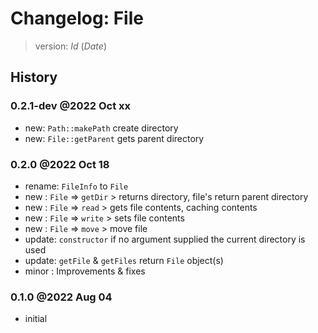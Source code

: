# Changelog: File

> version: $Id$ ($Date$)

## History

### 0.2.1-dev @2022 Oct xx

 - new: `Path::makePath` create directory
 - new: `File::getParent` gets parent directory

### 0.2.0 @2022 Oct 18

 - rename: `FileInfo` to `File`
 - new   : `File` => `getDir` > returns directory, file's return parent directory
 - new   : `File` => `read` > gets file contents, caching contents
 - new   : `File` => `write` > sets file contents
 - new   : `File` => `move` > move file
 - update: `constructor` if no argument supplied the current directory is used
 - update: `getFile` & `getFiles` return `File` object(s)
 - minor : Improvements & fixes

### 0.1.0 @2022 Aug 04

 - initial
